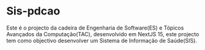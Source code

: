 # Sis-pdcao
 Este é o projecto da cadeira de Engenharia de Software(ES) e Tópicos Avançados da Computação(TAC), desenvolvido em NextJS 15, este projecto tem como objectivo desenvolver um Sistema de Informação de Saúde(SIS).
